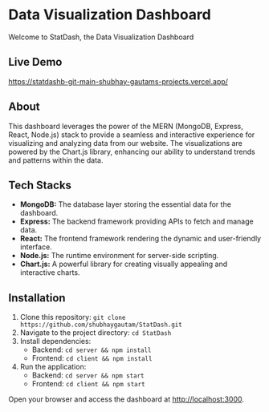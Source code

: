 # Data Visualization Dashboard

Welcome to StatDash, the Data Visualization Dashboard 

## Live Demo
https://statdashb-git-main-shubhay-gautams-projects.vercel.app/

## About
This dashboard leverages the power of the MERN (MongoDB, Express, React, Node.js) stack to provide a seamless and interactive experience for visualizing and analyzing data from our website. The visualizations are powered by the Chart.js library, enhancing our ability to understand trends and patterns within the data.

## Tech Stacks
- **MongoDB:** The database layer storing the essential data for the dashboard.
- **Express:** The backend framework providing APIs to fetch and manage data.
- **React:** The frontend framework rendering the dynamic and user-friendly interface.
- **Node.js:** The runtime environment for server-side scripting.
- **Chart.js:** A powerful library for creating visually appealing and interactive charts.

## Installation
1. Clone this repository: `git clone https://github.com/shubhaygautam/StatDash.git`
2. Navigate to the project directory: `cd StatDash`
3. Install dependencies:
   - Backend: `cd server && npm install`
   - Frontend: `cd client && npm install`
4. Run the application:
   - Backend: `cd server && npm start`
   - Frontend: `cd client && npm start`

Open your browser and access the dashboard at [http://localhost:3000](http://localhost:3000).

